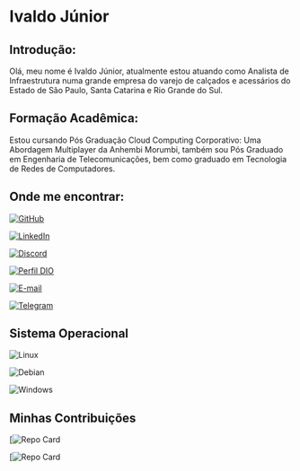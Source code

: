 # Ivaldo Júnior

## Introdução:
Olá, meu nome é Ivaldo Júnior, atualmente estou atuando como Analista de Infraestrutura numa grande empresa do varejo de calçados e acessários do Estado de São Paulo, Santa Catarina e Rio Grande do Sul.

## Formação Acadêmica:
Estou cursando Pós Graduação Cloud Computing Corporativo: Uma Abordagem Multiplayer da Anhembi Morumbi, também sou Pós Graduado em Engenharia de Telecomunicações, bem como graduado em Tecnologia de Redes de Computadores.

## Onde me encontrar:
[![GitHub](https://img.shields.io/badge/GitHub-ec63a1?style=for-the-badge&logo=github&logoColor=fff)](https://github.com/ivjuniorbr)

[![LinkedIn](https://img.shields.io/badge/LinkedIn-000?style=for-the-badge&logo=linkedin&logoColor=0E76A8)](https://www.linkedin.com/in/ivaldo-lago-jr-61ab6a4a/)

[![Discord](https://img.shields.io/badge/Discord-000?style=for-the-badge&logo=discord)](discordapp.com/users/.juniorlago)

[![Perfil DIO](https://img.shields.io/badge/-Meu%20Perfil%20na%20DIO-30A3DC?style=for-the-badge)](https://web.dio.me/users/ivjuniorbr/)

[![E-mail](https://img.shields.io/badge/-Email-60116A?style=for-the-badge&logo=gmail&logoColor=fff)](mailto:ivjuniorbr@gmail.com)

[![Telegram](https://img.shields.io/badge/Telegram-000?style=for-the-badge&logo=telegram&logoColor=2CA5E0)](https://t.me/ivjuniorbr)

## Sistema Operacional 

![Linux](https://img.shields.io/badge/Linux-000?style=for-the-badge&logo=linux&logoColor=FCC624)

![Debian](https://img.shields.io/badge/Debian-35495E?style=for-the-badge&logo=ubuntu&logoColor=2CA5E0)

![Windows](https://img.shields.io/badge/Windows-000?style=for-the-badge&logo=windows&logoColor=2CA5E0)

## Minhas Contribuições
[![Repo Card](https://github.com/ivjuniorbr/dio_desafio_dataproc)

[![Repo Card](https://github.com/ivjuniorbr/dio_desafio_big_data_aws)
